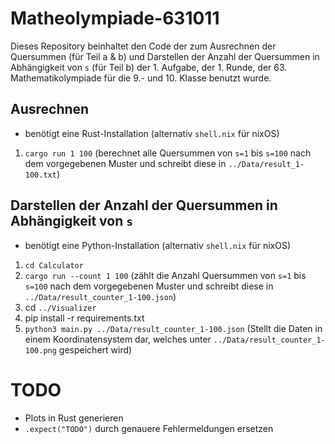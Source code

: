 # Matheolympiade-631011

Dieses Repository beinhaltet den Code der zum Ausrechnen der Quersummen (für Teil a & b) und Darstellen der Anzahl der Quersummen in Abhängigkeit von `s` (für Teil b) der 1. Aufgabe, der 1. Runde, der 63. Mathematikolympiade für die 9.- und 10. Klasse benutzt wurde.

## Ausrechnen

- benötigt eine Rust-Installation (alternativ `shell.nix` für nixOS)

 1. `cargo run 1 100` (berechnet alle Quersummen von `s=1` bis `s=100` nach dem vorgegebenen Muster und schreibt diese in `../Data/result_1-100.txt`)

## Darstellen der Anzahl der Quersummen in Abhängigkeit von `s`

- benötigt eine Python-Installation (alternativ `shell.nix` für nixOS)

1. `cd Calculator`
2. `cargo run --count 1 100` (zählt die Anzahl Quersummen von `s=1` bis `s=100` nach dem vorgegebenen Muster und schreibt diese in `../Data/result_counter_1-100.json`)
3. cd `../Visualizer`
4. pip install -r requirements.txt
5. `python3 main.py ../Data/result_counter_1-100.json` (Stellt die Daten in einem Koordinatensystem dar, welches unter `../Data/result_counter_1-100.png` gespeichert wird)

# TODO
- Plots in Rust generieren
- `.expect("TODO")` durch genauere Fehlermeldungen ersetzen
